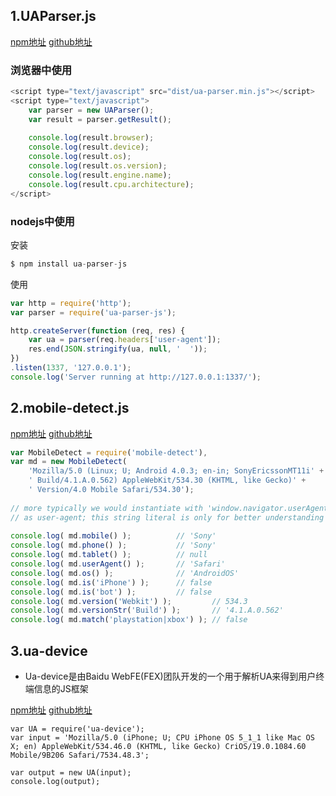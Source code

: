 ## 1.UAParser.js

[npm地址](https://www.npmjs.com/package/ua-parser-js)
[github地址](https://github.com/faisalman/ua-parser-js)

### 浏览器中使用

```javascript
<script type="text/javascript" src="dist/ua-parser.min.js"></script>
<script type="text/javascript">
    var parser = new UAParser();
    var result = parser.getResult();
    
    console.log(result.browser);        
    console.log(result.device);         
    console.log(result.os);             
    console.log(result.os.version);   
    console.log(result.engine.name);   
    console.log(result.cpu.architecture);   
</script>    
```

### nodejs中使用

安装

```javascript
$ npm install ua-parser-js
```

使用

```javascript
var http = require('http');
var parser = require('ua-parser-js');

http.createServer(function (req, res) {
    var ua = parser(req.headers['user-agent']);
    res.end(JSON.stringify(ua, null, '  '));
})
.listen(1337, '127.0.0.1');
console.log('Server running at http://127.0.0.1:1337/');
```

## 2.mobile-detect.js

[npm地址](https://www.npmjs.com/package/mobile-detect)
[github地址](https://github.com/hgoebl/mobile-detect.js)

```js
var MobileDetect = require('mobile-detect'),
var md = new MobileDetect(
    'Mozilla/5.0 (Linux; U; Android 4.0.3; en-in; SonyEricssonMT11i' +
    ' Build/4.1.A.0.562) AppleWebKit/534.30 (KHTML, like Gecko)' +
    ' Version/4.0 Mobile Safari/534.30');
 
// more typically we would instantiate with 'window.navigator.userAgent'
// as user-agent; this string literal is only for better understanding
 
console.log( md.mobile() );          // 'Sony'
console.log( md.phone() );           // 'Sony'
console.log( md.tablet() );          // null
console.log( md.userAgent() );       // 'Safari'
console.log( md.os() );              // 'AndroidOS'
console.log( md.is('iPhone') );      // false
console.log( md.is('bot') );         // false
console.log( md.version('Webkit') );         // 534.3
console.log( md.versionStr('Build') );       // '4.1.A.0.562'
console.log( md.match('playstation|xbox') ); // false
```


## 3.ua-device

- Ua-device是由Baidu WebFE(FEX)团队开发的一个用于解析UA来得到用户终端信息的JS框架

[npm地址](https://www.npmjs.com/package/ua-device)
[github地址](https://github.com/fex-team/ua-device)

```
var UA = require('ua-device');
var input = 'Mozilla/5.0 (iPhone; U; CPU iPhone OS 5_1_1 like Mac OS X; en) AppleWebKit/534.46.0 (KHTML, like Gecko) CriOS/19.0.1084.60 Mobile/9B206 Safari/7534.48.3';
 
var output = new UA(input);
console.log(output);
```

